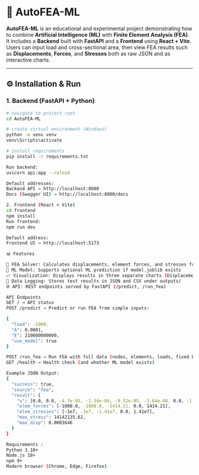 # 📘 AutoFEA-ML

**AutoFEA-ML** is an educational and experimental project demonstrating how to combine **Artificial Intelligence (ML)** with **Finite Element Analysis (FEA)**.  
It includes a **Backend** built with **FastAPI** and a **Frontend** using **React + Vite**.  
Users can input load and cross-sectional area, then view FEA results such as **Displacements**, **Forces**, and **Stresses** both as raw JSON and as interactive charts.

---

## ⚙️ Installation & Run

### 1. Backend (FastAPI + Python)

```bash
# navigate to project root
cd AutoFEA-ML

# create virtual environment (Windows)
python -m venv venv
venv\Scripts\activate

# install requirements
pip install -r requirements.txt

Run backend:
uvicorn api:app --reload

Default addresses:
Backend API → http://localhost:8000
Docs (Swagger UI) → http://localhost:8000/docs

2. Frontend (React + Vite)
cd frontend
npm install
Run frontend:
npm run dev

Default address:
Frontend UI → http://localhost:5173

📊 Features

🔧 FEA Solver: Calculates displacements, element forces, and stresses for a demo truss
🤖 ML Model: Supports optional ML prediction if model.joblib exists
📈 Visualization: Displays results in three separate charts (Displacement, Forces, Stresses)
💾 Data Logging: Stores test results in JSON and CSV under outputs/
🌐 API: REST endpoints served by FastAPI (/predict, /run_fea)

API Endpoints
GET / → API status
POST /predict → Predict or run FEA from simple inputs:

{
  "load": -1000,
  "A": 0.0001,
  "E": 210000000000,
  "use_model": true
}

POST /run_fea → Run FEA with full data (nodes, elements, loads, fixed DOFs)
GET /health → Health check (and whether ML model exists)

Example JSON Output:
{
  "success": true,
  "source": "fea",
  "result": {
    "u": [0.0, 0.0, -4.7e-05, -1.34e-04, -9.52e-05, -3.64e-04, 0.0, -1.34e-04],
    "elem_forces": [-1000.0, -1000.0, -1414.21, 0.0, 1414.21],
    "elem_stresses": [-1e7, -1e7, -1.41e7, 0.0, 1.41e7],
    "max_stress": 14142135.62,
    "max_disp": 0.0003646
  }
}

Requirements :
Python 3.10+
Node.js 18+
npm 9+
Modern browser (Chrome, Edge, Firefox)
